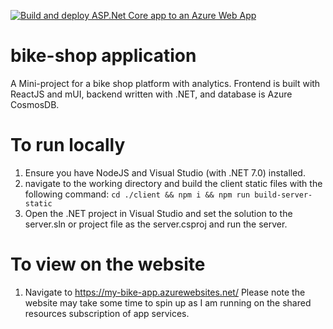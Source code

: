 [![Build and deploy ASP.Net Core app to an Azure Web App](https://github.com/StevenJiao/bike-shop/actions/workflows/azure-webapps-dotnet-core.yml/badge.svg)](https://github.com/StevenJiao/bike-shop/actions/workflows/azure-webapps-dotnet-core.yml)
# bike-shop application
A Mini-project for a bike shop platform with analytics. Frontend is built with ReactJS and mUI, backend written with .NET, and database is Azure CosmosDB. 

# To run locally
1. Ensure you have NodeJS and Visual Studio (with .NET 7.0) installed.
2. navigate to the working directory and build the client static files with the following command: `cd ./client && npm i && npm run build-server-static`
3. Open the .NET project in Visual Studio and set the solution to the server.sln or project file as the server.csproj and run the server.

# To view on the website
1. Navigate to https://my-bike-app.azurewebsites.net/
Please note the website may take some time to spin up as I am running on the shared resources subscription of app services.
